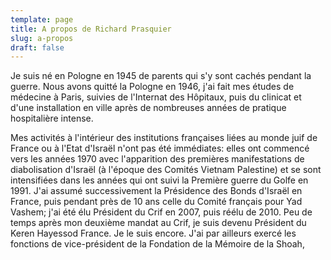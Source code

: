 ```yaml
---
template: page
title: A propos de Richard Prasquier
slug: a-propos
draft: false
---
```

Je suis né en Pologne en 1945 de parents qui s'y sont cachés pendant la guerre. Nous avons quitté la Pologne en 1946, j'ai fait mes études de médecine à Paris, suivies de l'Internat des Hôpitaux, puis du clinicat et d'une installation en ville après de nombreuses années de pratique hospitalière intense.

Mes activités à l'intérieur des institutions françaises liées au monde juif de France ou à l'Etat d'Israël n'ont pas été immédiates: elles ont commencé vers les années 1970 avec l'apparition des premières manifestations de diabolisation d'Israël (à l'époque des Comités Vietnam Palestine) et se sont intensifiées dans les années qui ont suivi la Première guerre du Golfe en 1991. J'ai assumé successivement la Présidence des Bonds d'Israël en France, puis pendant près de 10 ans celle du Comité français pour Yad Vashem; j'ai été élu Président du Crif en 2007, puis réélu de 2010. Peu de temps après mon deuxième mandat au Crif, je suis devenu Président du Keren Hayessod France. Je le suis encore. J'ai par ailleurs exercé les fonctions de vice-président de la Fondation de la Mémoire de la Shoah,
